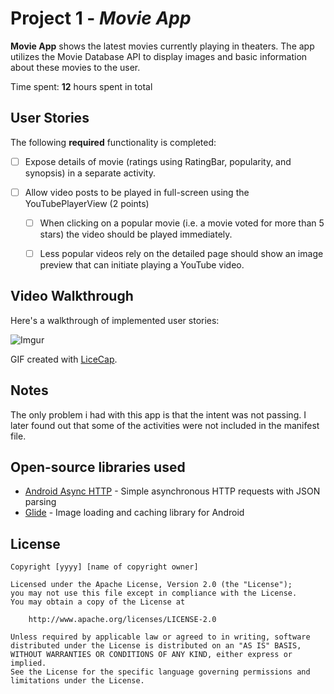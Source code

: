 # Project 1 - *Movie App*

**Movie App** shows the latest movies currently playing in theaters. The app utilizes the Movie Database API to display images and basic information about these movies to the user.

Time spent: **12** hours spent in total

## User Stories

The following **required** functionality is completed:

* [ ] Expose details of movie (ratings using RatingBar, popularity, and synopsis) in a separate activity.

* [ ] Allow video posts to be played in full-screen using the YouTubePlayerView (2 points)

    * [ ] When clicking on a popular movie (i.e. a movie voted for more than 5 stars) the video should be played immediately.
    * [ ] Less popular videos rely on the detailed page should show an image preview that can initiate playing a YouTube video.


## Video Walkthrough

Here's a walkthrough of implemented user stories:

![Imgur](https://i.imgur.com/Abwhi6S.gif)

GIF created with [LiceCap](http://www.cockos.com/licecap/).

## Notes

The only problem i had with this app is that the intent was not passing. I later found out that some of the activities were not included in the manifest file.

## Open-source libraries used

- [Android Async HTTP](https://github.com/loopj/android-async-http) - Simple asynchronous HTTP requests with JSON parsing
- [Glide](https://github.com/bumptech/glide) - Image loading and caching library for Android

## License

    Copyright [yyyy] [name of copyright owner]

    Licensed under the Apache License, Version 2.0 (the "License");
    you may not use this file except in compliance with the License.
    You may obtain a copy of the License at

        http://www.apache.org/licenses/LICENSE-2.0

    Unless required by applicable law or agreed to in writing, software
    distributed under the License is distributed on an "AS IS" BASIS,
    WITHOUT WARRANTIES OR CONDITIONS OF ANY KIND, either express or implied.
    See the License for the specific language governing permissions and
    limitations under the License.
